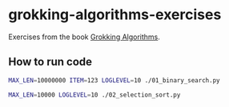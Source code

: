 # grokking-algorithms-exercises
Exercises from the book [Grokking Algorithms](https://www.manning.com/books/grokking-algorithms).

## How to run code
```sh
MAX_LEN=10000000 ITEM=123 LOGLEVEL=10 ./01_binary_search.py
```

```sh
MAX_LEN=10000 LOGLEVEL=10 ./02_selection_sort.py
```
